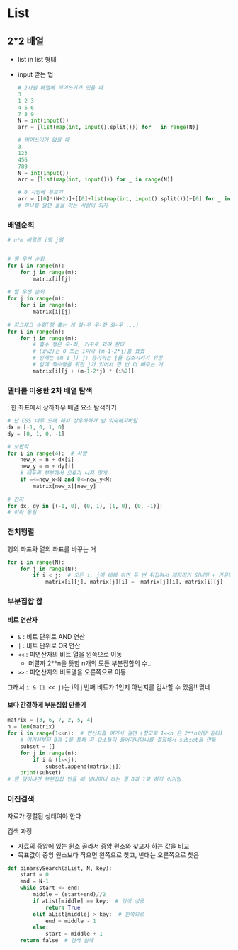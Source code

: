 # List



## 2*2 배열

* list in list 형태

* input 받는 법

  ```python
  # 2차원 배열에 띄어쓰기가 있을 때
  3
  1 2 3
  4 5 6
  7 8 9
  N = int(input())
  arr = [list(map(int, input().split())) for _ in range(N)]
  
  # 띄어쓰기가 없을 때
  3
  123
  456
  789
  N = int(input())
  arr = [list(map(int, input())) for _ in range(N)]
  
  # 0 사방에 두르기
  arr = [[0]*(N+2)]+[[0]+list(map(int, input().split()))+[0] for _ in range(N)] * [[0]*(N+2)]
  # 하나를 알면 둘을 아는 사람이 되자
  ```



### 배열순회

```python
# n*m 배열의 i행 j열


# 행 우선 순회
for i in range(n):
    for j in range(m):
        matrix[i][j]        
        
# 열 우선 순회
for j in range(m):
    for i in range(n):
        matrix[i][j]
        
# 지그재그 순회(행 훑는 게 좌-우 우-좌 좌-우 ...)
for i in range(n):
    for j in range(m):
        # 홀수 행은 우-좌, 거꾸로 와야 한다
        # (i%2)는 0 또는 1이라 (m-1-2*j)를 껐켰
        # 원래는 (m-1-j)-j: 증가하는 j를 감소시키기 위함
        # 앞에 짝수행을 위한 j가 있어서 한 번 더 빼주는 거
        matrix[i][j + (m-1-2*j) * (i%2)]
```



### 델타를 이용한 2차 배열 탐색

: 한 좌표에서 상하좌우 배열 요소 탐색하기 

```python
# 난 CSS 너무 오래 해서 상우하좌가 넘 익숙해져버림
dx = [-1, 0, 1, 0]
dy = [0, 1, 0, -1]

# 보편적
for i in range(4):  # 사방
    new_x = n + dx[i]
    new_y = m + dy[i]
    # 테두리 부분에서 오류가 나지 않게
    if =<=new_x<N and 0<=new_y<M:
        matrix[new_x][new_y]
        
# 간지
for dx, dy in [(-1, 0), (0, 1), (1, 0), (0, -1)]:
# 이하 동일
```



### 전치행렬

행의 좌표와 열의 좌표를 바꾸는 거 

```python
for i in range(N):
    for j in range(N):
        if i < j:  # 모든 i, j에 대해 하면 두 번 뒤집혀서 제자리가 되니까 + 가운데는 제외
            matrix[i][j], matrix[j][i] =  matrix[j][i], matrix[i][j]
```



### 부분집합 합

#### 비트 연산자

* `&` : 비트 단위로 AND 연산
* `|` : 비트 단위로 OR 연산
* `<<` : 피연산자의 비트 열을 왼쪽으로 이동
  * 머랄까 2**n을 뜻함 n개의 모든 부분집합의 수...
* `>>` : 피연산자의 비트열을 오른쪽으로 이동

그래서 `i & (1 << j)`는 i의 j 번째 비트가 1인지 아닌지를 검사할 수 있음!! 맞네



#### 보다 간결하게 부분집합 만들기

```python
matrix = [3, 6, 7, 2, 5, 4]
n = len(matrix)
for i in range(1<<n):  # 연산자를 여기서 걸면 (참고로 1<<n 은 2**n이랑 같다)
    # 여기서부터 0과 1을 통해 저 요소들이 들어가니마니를 결정해서 subset을 만듦
    subset = []
    for j in range(n):
        if i & (1<<j):
            subset.append(matrix[j])
	print(subset)
# 뭔 말이냐면 부분집합 만들 때 넣니마니 하는 걸 0과 1로 하자 이거임
```



### 이진검색

자료가 정렬된 상태여야 한다

검색 과정

* 자료의 중앙에 있는 원소 골라서 중앙 원소와 찾고자 하는 값을 비교
* 목표값이 중앙 원소보다 작으면 왼쪽으로 찾고, 반대는 오른쪽으로 찾음

```python
def binarsySearch(aList, N, key):
    start = 0
    end = N-1
    while start <= end:
        middle = (start+end)//2
        if aList[middle] == key:  # 검색 성공
            return True
        elif aList[middle] > key:  # 왼쪽으로
            end = middle - 1
        else:
            start = middle + 1
    return false  # 검색 실패
```

